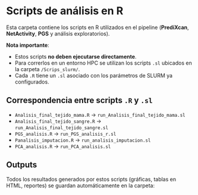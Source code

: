 # Scripts de análisis en R

Esta carpeta contiene los scripts en R utilizados en el pipeline (**PrediXcan**, **NetActivity**, **PGS** y análisis exploratorios).  

**Nota importante**:  
- Estos scripts **no deben ejecutarse directamente**.  
- Para correrlos en un entorno HPC se utilizan los scripts `.sl` ubicados en la carpeta `/Scrips_slurm/`.  
- Cada `.R` tiene un `.sl` asociado con los parámetros de SLURM ya configurados.  

## Correspondencia entre scripts `.R` y `.sl`

- `Analisis_final_tejido_mama.R` → `run_Analisis_final_tejido_mama.sl`  
- `Analisis_final_tejido_sangre.R` → `run_Analisis_final_tejido_sangre.sl`  
- `PGS_analisis.R` → `run_PGS_analisis_r.sl`  
- `Panalisis_imputacion.R` → `run_analisis_imputacion.sl`  
- `PCA_analisis.R` → `run_PCA_analisis.sl`  

## Outputs

Todos los resultados generados por estos scripts (gráficas, tablas en HTML, reportes) se guardan automáticamente en la carpeta:


